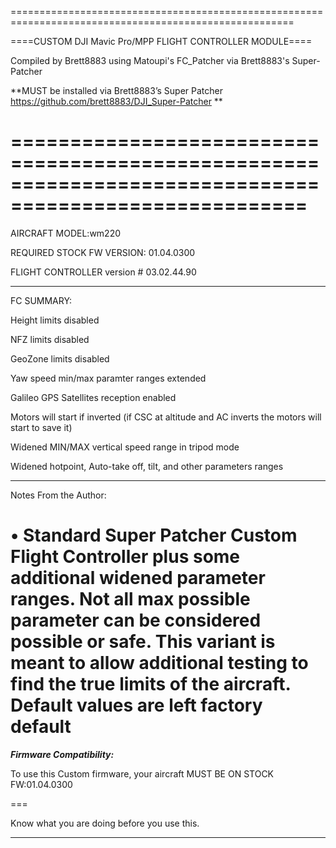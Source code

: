 =======================================================================================================

====CUSTOM DJI Mavic Pro/MPP FLIGHT CONTROLLER MODULE====

Compiled by Brett8883 using Matoupi's FC_Patcher via Brett8883's Super-Patcher

**MUST be installed via Brett8883’s Super Patcher https://github.com/brett8883/DJI_Super-Patcher **

=======================================================================================================
=======================================================================================================
AIRCRAFT MODEL:wm220

REQUIRED STOCK FW VERSION: 01.04.0300

FLIGHT CONTROLLER version # 03.02.44.90

-------------------------------------------------------------------------------------------------------

FC SUMMARY:

Height limits disabled 

NFZ limits disabled 

GeoZone limits disabled 

Yaw speed min/max paramter ranges extended 

Galileo GPS Satellites reception enabled

Motors will start if inverted (if CSC at altitude and AC inverts the motors will start to save it)

Widened MIN/MAX vertical speed range in tripod mode

Widened hotpoint, Auto-take off, tilt, and other parameters ranges

*******************************************************************************************

Notes From the Author:

• Standard Super Patcher Custom Flight Controller plus some additional widened parameter ranges. Not all max possible parameter can be considered possible or safe. This variant is meant to allow additional testing to find the true limits of the aircraft. Default values are left factory default 
============================================================================================

***Firmware Compatibility:***

To use this Custom firmware, your aircraft MUST BE ON STOCK FW:01.04.0300

===

Know what you are doing before you use this.

********************************************************************************************


	

